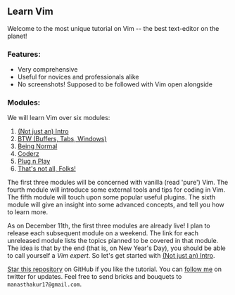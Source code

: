 ## Learn Vim

Welcome to the most unique tutorial on Vim -- the best text-editor on the planet!

### Features:
- Very comprehensive
- Useful for novices and professionals alike
- No screenshots! Supposed to be followed with Vim open alongside

### Modules:
We will learn Vim over six modules:

1. [(Not just an) Intro](modules/module1.md)
2. [BTW (Buffers, Tabs, Windows)](modules/module2.md)
3. [Being Normal](modules/module3.md)
4. [Coderz](modules/module4.md)
5. [Plug n Play](modules/module5.md)
6. [That's not all, Folks!](modules/module6.md)

The first three modules will be concerned with vanilla (read 'pure') Vim.
The fourth module will introduce some external tools and tips for coding in Vim.
The fifth module will touch upon some popular useful plugins.
The sixth module will give an insight into some advanced concepts, and tell you how to learn more.

As on December 11th, the first three modules are already live!
I plan to release each subsequent module on a weekend.
The link for each unreleased module lists the topics planned to be covered in that module.
The idea is that by the end (that is, on New Year's Day), you should be able to call yourself a _Vim expert_.
So let's get started with [(Not just an) Intro](modules/module1.md).

[Star this repository](https://github.com/manasthakur/learn-vim/) on GitHub if you like the tutorial.
You can [follow me](https://twitter.com/manasthakur17) on twitter for updates.
Feel free to send bricks and bouquets to `manasthakur17@gmail.com`.


